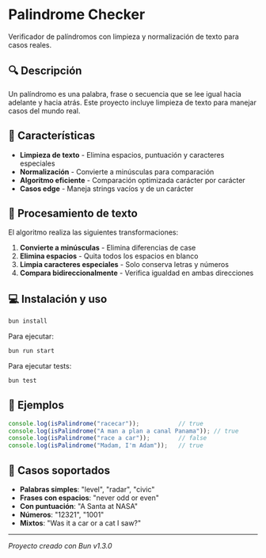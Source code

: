 # Palindrome Checker

Verificador de palíndromos con limpieza y normalización de texto para casos reales.

## 🔍 Descripción

Un palíndromo es una palabra, frase o secuencia que se lee igual hacia adelante y hacia atrás. Este proyecto incluye limpieza de texto para manejar casos del mundo real.

## 🧼 Características

- **Limpieza de texto** - Elimina espacios, puntuación y caracteres especiales
- **Normalización** - Convierte a minúsculas para comparación
- **Algoritmo eficiente** - Comparación optimizada carácter por carácter
- **Casos edge** - Maneja strings vacíos y de un carácter

## 🚀 Procesamiento de texto

El algoritmo realiza las siguientes transformaciones:
1. **Convierte a minúsculas** - Elimina diferencias de case
2. **Elimina espacios** - Quita todos los espacios en blanco
3. **Limpia caracteres especiales** - Solo conserva letras y números
4. **Compara bidireccionalmente** - Verifica igualdad en ambas direcciones

## 💻 Instalación y uso

```bash
bun install
```

Para ejecutar:
```bash
bun run start
```

Para ejecutar tests:
```bash
bun test
```

## 🧪 Ejemplos

```typescript
console.log(isPalindrome("racecar"));           // true
console.log(isPalindrome("A man a plan a canal Panama")); // true
console.log(isPalindrome("race a car"));        // false
console.log(isPalindrome("Madam, I'm Adam"));   // true
```

## 📝 Casos soportados

- **Palabras simples**: "level", "radar", "civic"
- **Frases con espacios**: "never odd or even"
- **Con puntuación**: "A Santa at NASA"
- **Números**: "12321", "1001"
- **Mixtos**: "Was it a car or a cat I saw?"

---

*Proyecto creado con Bun v1.3.0*
